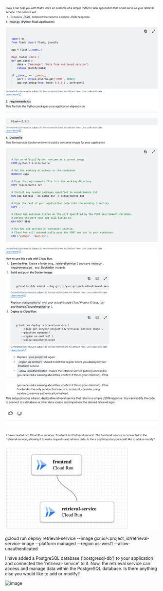 
![alt text](image-1.png)

![alt text](image-2.png)


![alt text](image-3.png)


![alt text](image-4.png)

![alt text](image-5.png)

gcloud run deploy retrieval-service --image gcr.io/<project_id/retrieval-service-image  --platform managed  --region us-west1  --allow-unauthenticated

I have added a PostgreSQL database ('postgresql-db') to your application and connected the 'retrieval-service' to it. Now, the retrieval service can access and manage data within the PostgreSQL database. Is there anything else you would like to add or modify?

<img width="340" height="380" alt="image" src="https://github.com/user-attachments/assets/0e82b127-d698-42c2-8e4e-94a86176cf96" />
